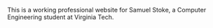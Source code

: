 This is a working professional website for Samuel Stoke, a Computer Engineering student at Virginia Tech.
